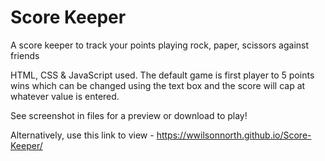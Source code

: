 # Score Keeper
A score keeper to track your points playing rock, paper, scissors against friends

HTML, CSS & JavaScript used. The default game is first player to 5 points wins which can be changed using the text box and the score will cap at whatever value is entered.

See screenshot in files for a preview or download to play!

Alternatively, use this link to view - https://wwilsonnorth.github.io/Score-Keeper/
